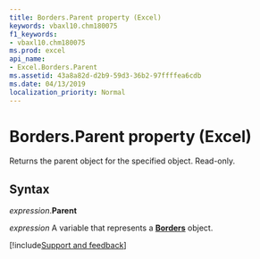 ```yaml
---
title: Borders.Parent property (Excel)
keywords: vbaxl10.chm180075
f1_keywords:
- vbaxl10.chm180075
ms.prod: excel
api_name:
- Excel.Borders.Parent
ms.assetid: 43a8a82d-d2b9-59d3-36b2-97ffffea6cdb
ms.date: 04/13/2019
localization_priority: Normal
---
```



# Borders.Parent property (Excel)

Returns the parent object for the specified object. Read-only.


## Syntax

_expression_.**Parent**

_expression_ A variable that represents a **[Borders](Excel.Borders.md)** object.




[!include[Support and feedback](~/includes/feedback-boilerplate.md)]